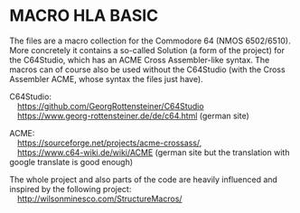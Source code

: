 # MACRO HLA BASIC

The files are a macro collection for the Commodore 64 (NMOS 6502/6510).
More concretely it contains a so-called Solution (a form of the project) for the C64Studio, which has an ACME Cross Assembler-like syntax. The macros can of course also be used without the C64Studio (with the Cross Assembler ACME, whose syntax the files just have).

C64Studio:    
&emsp;https://github.com/GeorgRottensteiner/C64Studio  
&emsp;https://www.georg-rottensteiner.de/de/c64.html (german site)
  
ACME:  
&emsp;https://sourceforge.net/projects/acme-crossass/,   
&emsp;https://www.c64-wiki.de/wiki/ACME (german site but the translation with google translate is good enough) 
  
The whole project and also parts of the code are heavily influenced and inspired by the following project:  
&emsp;http://wilsonminesco.com/StructureMacros/
